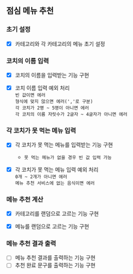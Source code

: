 ## 점심 메뉴 추천

### 초기 설정
- [X] 카테고리와 각 카테고리의 메뉴 초기 설정

### 코치의 이름 입력
- [X] 코치의 이름을 입력받는 기능 구현
- [X] 코치 이름 입력 예외 처리
  <br>`빈 값이면 에러`
  <br>`형식에 맞지 않으면 에러(','로 구분)`
  <br>`각 코치가 2명 ~ 5명이 아니면 에러`
  <br>`각 코치의 이름 자릿수가 2글자 ~ 4글자가 아니면 에러`


### 각 코치가 못 먹는 메뉴 입력
- [X] 각 코치가 못 먹는 메뉴를 입력받는 기능 구현
  - `못 먹는 메뉴가 없을 경우 빈 값 입력 가능`
- [X] 각 코치가 못 먹는 메뉴 입력 예외 처리
  <br>`0개 ~ 2개가 아니면 에러`
  <br>`메뉴 추천 서비스에 없는 음식이면 에러`


### 메뉴 추천 계산
- [X] 카테고리를 랜덤으로 고르는 기능 구현
- [X] 메뉴를 랜덤으로 고르는 기능 구현


### 메뉴 추천 결과 출력
- [ ] 메뉴 추천 결과를 출력하는 기능 구현
- [ ] 추천 완료 문구를 출력하는 기능 구현